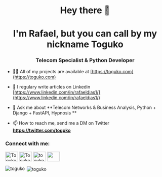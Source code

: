 <h1 align="center">Hey there 👋</h1>
<h1 align="center">I'm Rafael, but you can call by my nickname <b>Toguko</b></h1>
<h3 align="center">Telecom Specialist & Python Developer</h3>

- 👨‍💻 All of my projects are available at [https://toguko.com](https://toguko.com)

- 📝 I regulary write articles on Linkedin [https://www.linkedin.com/in/rafaeldias1/](https://www.linkedin.com/in/rafaeldias1/)

- 💬 Ask me about **Telecom Networks & Business Analysis, Python + Django + FastAPI,  Hypnosis **

- 📫 How to reach me, send me a DM on Twitter **https://twitter.com/toguko**

<h3 align="left">Connect with me:</h3>
<p align="left">
<a href="https://twitter.com/toguko" target="blank"><img align="center" src="https://cdn.jsdelivr.net/npm/simple-icons@3.0.1/icons/twitter.svg" alt="Toguko" height="30" width="40" /></a>
<a href="https://www.linkedin.com/in/rafaeldias1/" target="blank"><img align="center" src="https://cdn.jsdelivr.net/npm/simple-icons@3.0.1/icons/linkedin.svg" alt="Toguko" height="30" width="40" /></a>
<a href="http://stackoverflow.com/users/5397856/toguko" target="blank"><img align="center" src="https://cdn.jsdelivr.net/npm/simple-icons@3.0.1/icons/stackoverflow.svg" alt="toguko" height="30" width="40" /></a>
<a href="https://www.youtube.com/channel/UCKO4Ix1Nzk82mSZVAfMuDbQ" target="blank"><img align="center" src="https://cdn.jsdelivr.net/npm/simple-icons@3.0.1/icons/youtube.svg" alt="" height="30" width="40" /></a>
</p>

<p><img align="left" src="https://github-readme-stats.vercel.app/api/top-langs/?username=toguko&layout=compact" alt="toguko" /></p>
<p>&nbsp;<img align="center" src="https://github-readme-stats.vercel.app/api?username=toguko&show_icons=true" alt="toguko" /></p>

